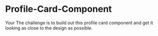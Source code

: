 # Profile-Card-Component
Your The challenge is to build out this profile card component and get it looking as close to the design as possible.
